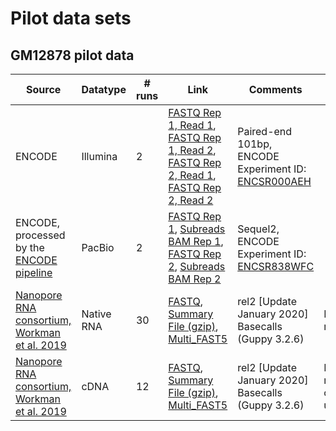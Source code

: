 # Pilot data sets

## GM12878 pilot data

| Source | Datatype | # runs | Link | Comments | Known Issues |
| -------- | ------ | ---- | ---- | ----- | ----- |
| ENCODE | Illumina | 2 | [FASTQ Rep 1, Read 1](https://www.encodeproject.org/files/ENCFF001RVT/@@download/ENCFF001RVT.fastq.gz), [FASTQ Rep 1, Read 2](https://www.encodeproject.org/files/ENCFF001RVZ/@@download/ENCFF001RVZ.fastq.gz), [FASTQ Rep 2, Read 1](https://www.encodeproject.org/files/ENCFF001RVX/@@download/ENCFF001RVX.fastq.gz), [FASTQ Rep 2, Read 2](https://www.encodeproject.org/files/ENCFF001RWB/@@download/ENCFF001RWB.fastq.gz) | Paired-end 101bp, ENCODE Experiment ID: [ENCSR000AEH](https://www.encodeproject.org/experiments/ENCSR000AEH/) |
| ENCODE, processed by the [ENCODE pipeline](https://www.encodeproject.org/documents/81af563b-5134-4f78-9bc4-41cb42cc6a48/@@download/attachment/ENCODE%20Long%20Read%20RNA-Seq%20Analysis%20Pipeline%20v3%20%28Human%29.pdf) | PacBio | 2 | [FASTQ Rep 1](https://www.encodeproject.org/files/ENCFF450VAU/@@download/ENCFF450VAU.fastq.gz), [Subreads BAM Rep 1](http://crick.bio.uci.edu/freese/lrgasp_data/PB125.subreads.bam.gz), [FASTQ Rep 2](https://www.encodeproject.org/files/ENCFF694DIE/@@download/ENCFF694DIE.fastq.gz), [Subreads BAM Rep 2](http://crick.bio.uci.edu/freese/lrgasp_data/PB126.subreads.bam.gz) | Sequel2, ENCODE Experiment ID: [ENCSR838WFC](https://www.encodeproject.org/experiments/ENCSR838WFC/) |
|[Nanopore RNA consortium, Workman et al. 2019](https://github.com/nanopore-wgs-consortium/NA12878/blob/master/RNA.md)| Native RNA | 30 | [FASTQ](http://s3.amazonaws.com/nanopore-human-wgs/rna/fastq/NA12878-DirectRNA_All_Guppy_3.2.6.fastq.gz), [Summary File (gzip)](http://s3.amazonaws.com/nanopore-human-wgs/rna/summaries/NA12878-DirectRNA_All_Guppy_3.2.6_sequencing_summary.txt.gz), [Multi_FAST5](http://s3.amazonaws.com/nanopore-human-wgs/rna/links/NA12878-DirectRNA_All.files.txt) | rel2 [Update January 2020] Basecalls (Guppy 3.2.6) | Duplicate reads exist
|[Nanopore RNA consortium, Workman et al. 2019](https://github.com/nanopore-wgs-consortium/NA12878/blob/master/RNA.md)| cDNA | 12 | [FASTQ](http://s3.amazonaws.com/nanopore-human-wgs/rna/fastq/NA12878-cDNA_All_Guppy_3.2.6.fastq.gz), [Summary File (gzip)](http://s3.amazonaws.com/nanopore-human-wgs/rna/summaries/NA12878-cDNA_All_Guppy_3.2.6_sequencing_summary.txt.gz), [Multi_FAST5](http://s3.amazonaws.com/nanopore-human-wgs/rna/links/NA12878-cDNA_All.files.txt) |rel2 [Update January 2020] Basecalls (Guppy 3.2.6) | Low mappability, contains uracil bases

